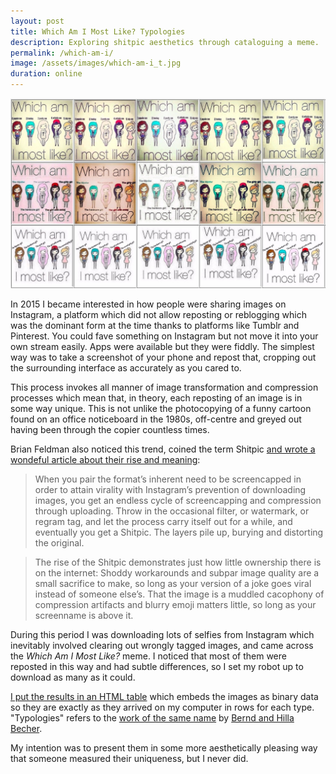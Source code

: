 ```yaml
---
layout: post
title: Which Am I Most Like? Typologies
description: Exploring shitpic aesthetics through cataloguing a meme.
permalink: /which-am-i/
image: /assets/images/which-am-i_t.jpg
duration: online
---
```


![](/assets/images/which-am-i.jpg)

In 2015 I became interested in how people were sharing images on Instagram, a platform which did not allow reposting or reblogging which was the dominant form at the time thanks to platforms like Tumblr and Pinterest. You could fave something on Instagram but not move it into your own stream easily. Apps were available but they were fiddly. The simplest way was to take a screenshot of your phone and repost that, cropping out the surrounding interface as accurately as you cared to. 

This process invokes all manner of image transformation and compression processes which mean that, in theory, each reposting of an image is in some way unique. This is not unlike the photocopying of a funny cartoon found on an office noticeboard in the 1980s, off-centre and greyed out having been through the copier countless times. 

Brian Feldman also noticed this trend, coined the term Shitpic [and wrote a wondeful article about their rise and meaning](https://www.theawl.com/2014/12/the-triumphant-rise-of-the-shitpic/):

> When you pair the format’s inherent need to be screencapped in order to attain virality with Instagram’s prevention of downloading images, you get an endless cycle of screencapping and compression through uploading. Throw in the occasional filter, or watermark, or regram tag, and let the process carry itself out for a while, and eventually you get a Shitpic. The layers pile up, burying and distorting the original.

> The rise of the Shitpic demonstrates just how little ownership there is on the internet: Shoddy workarounds and subpar image quality are a small sacrifice to make, so long as your version of a joke goes viral instead of someone else’s. That the image is a muddled cacophony of compression artifacts and blurry emoji matters little, so long as your screenname is above it.

During this period I was downloading lots of selfies from Instagram which inevitably involved clearing out wrongly tagged images, and came across the *Which Am I Most Like?* meme. I noticed that most of them were reposted in this way and had subtle differences, so I set my robot up to download as many as it could. 

[I put the results in an HTML table](https://art.peteashton.com/works/which-am-i/) which embeds the images as binary data so they are exactly as they arrived on my computer in rows for each type. "Typologies" refers to the [work of the same name](https://openlibrary.org/books/OL3699089M/Typologies) by [Bernd and Hilla Becher](https://en.wikipedia.org/wiki/Bernd_and_Hilla_Becher).

My intention was to present them in some more aesthetically pleasing way that someone measured their uniqueness, but I never did. 



